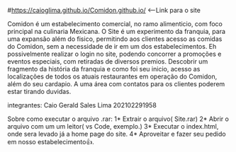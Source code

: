 
#https://caioglima.github.io/Comidon.github.io/   <--Link para o site

Comidon é um estabelecimento comercial, no ramo alimenticio, com foco principal na culinaria Mexicana. O Site é um experimento da franquia, para uma expansão além do fisico, permitindo aos clientes acesso as comidas do Comidon, sem a necessidade de ir em um dos estabelecimentos. Eh possivelmente realizar o login no site, podendo concorrer a promoções e eventos especiais, com retiradas de diversos premios. Descobrir um fragmento da história da franquia e como foi seu inicio, acesso as localizações de todos os atuais restaurantes em operação do Comidon, além do seu cardapio. A uma área com contatos para os clientes poderem estar tirando duvidas.

integrantes: Caio Gerald Sales Lima 202102291958

Sobre como executar o arquivo .rar: 
1* Extrair o arquivo( Site.rar) 
2* Abrir o arquivo com um um leitor( vs Code, exemplo.) 
3* Executar o index.html, onde sera levado já a home page do site. 
4* Aproveitar e fazer seu pedido em nosso estabelecimento👍.
